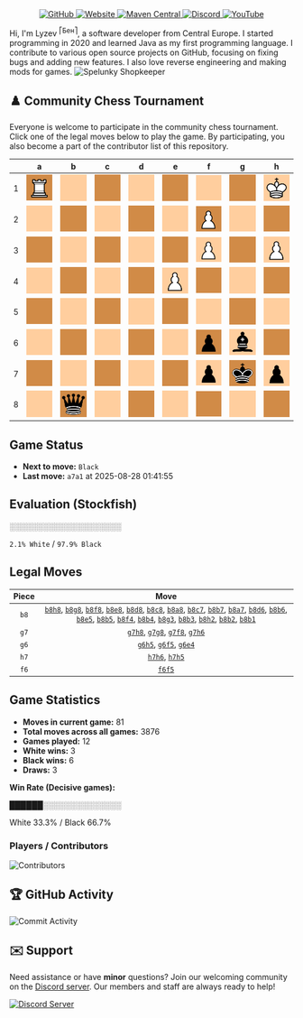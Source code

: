 <div align="center">
    <a href="https://github.com/Lyzev">
        <img src="https://wsrv.nl/?url=https://cdn.jsdelivr.net/npm/@intergrav/devins-badges@3.2.0/assets/cozy-minimal/available/github_vector.svg&w=64&h=64" alt="GitHub">
    </a>
    <a href="https://lyzev.dev">
        <img src="https://wsrv.nl/?url=https://cdn.jsdelivr.net/npm/@intergrav/devins-badges@3.2.0/assets/cozy-minimal/documentation/website_vector.svg&w=64&h=64" alt="Website">
    </a>
    <a href="https://central.sonatype.com/namespace/dev.lyzev.api">
        <img src="https://wsrv.nl/?url=https://cdn.jsdelivr.net/npm/@intergrav/devins-badges@3.2.0/assets/cozy-minimal/available/maven-central_vector.svg&w=64&h=64" alt="Maven Central">
    </a>
    <a href="https://lyzev.dev/discord">
        <img src="https://wsrv.nl/?url=https://cdn.jsdelivr.net/npm/@intergrav/devins-badges@3/assets/cozy-minimal/social/discord-plural_vector.svg&w=64&h=64" alt="Discord">
    </a>
    <a href="https://www.youtube.com/@lyzev">
        <img src="https://wsrv.nl/?url=https://cdn.jsdelivr.net/npm/@intergrav/devins-badges@3.2.0/assets/cozy-minimal/social/youtube-singular_vector.svg&w=64&h=64" alt="YouTube">
    </a>
</div>

[//]: # (23, 08 Mon 2021, 20:00:00)

Hi, I'm Lyzev <sup>⎡Бен⎤</sup>, a software developer from Central Europe. I started programming in 2020 and learned Java as my first programming language. I contribute to various open source projects on GitHub, focusing on fixing bugs and adding new features. I also love reverse engineering and making mods for games. ![Spelunky Shopkeeper](https://static.wikia.nocookie.net/spelunky/images/c/cd/Shopkeeper_HD.png/revision/latest/scale-to-height-down/18)

## :chess_pawn: Community Chess Tournament

Everyone is welcome to participate in the community chess tournament.
Click one of the legal moves below to play the game. By participating, you also become a part of the contributor list of this repository.

|   | a | b | c | d | e | f | g | h |
|---|---|---|---|---|---|---|---|---|
| 1 | ![R](chess/assets/img/dark/white/tower.svg) | [![Square](chess/assets/img/light/square.svg)](https://github.com/Lyzev/Lyzev/issues/new?title=chess%7Cb8b1&body=Click+%27Create%27+to+submit+this+move.) | ![Square](chess/assets/img/dark/square.svg) | ![Square](chess/assets/img/light/square.svg) | ![Square](chess/assets/img/dark/square.svg) | ![Square](chess/assets/img/light/square.svg) | ![Square](chess/assets/img/dark/square.svg) | ![K](chess/assets/img/light/white/king.svg) |
| 2 | ![Square](chess/assets/img/light/square.svg) | [![Square](chess/assets/img/dark/square.svg)](https://github.com/Lyzev/Lyzev/issues/new?title=chess%7Cb8b2&body=Click+%27Create%27+to+submit+this+move.) | ![Square](chess/assets/img/light/square.svg) | ![Square](chess/assets/img/dark/square.svg) | ![Square](chess/assets/img/light/square.svg) | ![P](chess/assets/img/dark/white/pawn.svg) | ![Square](chess/assets/img/light/square.svg) | [![Square](chess/assets/img/dark/square.svg)](https://github.com/Lyzev/Lyzev/issues/new?title=chess%7Cb8h2&body=Click+%27Create%27+to+submit+this+move.) |
| 3 | ![Square](chess/assets/img/dark/square.svg) | [![Square](chess/assets/img/light/square.svg)](https://github.com/Lyzev/Lyzev/issues/new?title=chess%7Cb8b3&body=Click+%27Create%27+to+submit+this+move.) | ![Square](chess/assets/img/dark/square.svg) | ![Square](chess/assets/img/light/square.svg) | ![Square](chess/assets/img/dark/square.svg) | ![P](chess/assets/img/light/white/pawn.svg) | [![Square](chess/assets/img/dark/square.svg)](https://github.com/Lyzev/Lyzev/issues/new?title=chess%7Cb8g3&body=Click+%27Create%27+to+submit+this+move.) | ![P](chess/assets/img/light/white/pawn.svg) |
| 4 | ![Square](chess/assets/img/light/square.svg) | [![Square](chess/assets/img/dark/square.svg)](https://github.com/Lyzev/Lyzev/issues/new?title=chess%7Cb8b4&body=Click+%27Create%27+to+submit+this+move.) | ![Square](chess/assets/img/light/square.svg) | ![Square](chess/assets/img/dark/square.svg) | [![P](chess/assets/img/light/white/pawn.svg)](https://github.com/Lyzev/Lyzev/issues/new?title=chess%7Cg6e4&body=Click+%27Create%27+to+submit+this+move.) | [![Square](chess/assets/img/dark/square.svg)](https://github.com/Lyzev/Lyzev/issues/new?title=chess%7Cb8f4&body=Click+%27Create%27+to+submit+this+move.) | ![Square](chess/assets/img/light/square.svg) | ![Square](chess/assets/img/dark/square.svg) |
| 5 | ![Square](chess/assets/img/dark/square.svg) | [![Square](chess/assets/img/light/square.svg)](https://github.com/Lyzev/Lyzev/issues/new?title=chess%7Cb8b5&body=Click+%27Create%27+to+submit+this+move.) | ![Square](chess/assets/img/dark/square.svg) | ![Square](chess/assets/img/light/square.svg) | [![Square](chess/assets/img/dark/square.svg)](https://github.com/Lyzev/Lyzev/issues/new?title=chess%7Cb8e5&body=Click+%27Create%27+to+submit+this+move.) | ![Square](chess/assets/img/light/square.svg) | ![Square](chess/assets/img/dark/square.svg) | ![Square](chess/assets/img/light/square.svg) |
| 6 | ![Square](chess/assets/img/light/square.svg) | [![Square](chess/assets/img/dark/square.svg)](https://github.com/Lyzev/Lyzev/issues/new?title=chess%7Cb8b6&body=Click+%27Create%27+to+submit+this+move.) | ![Square](chess/assets/img/light/square.svg) | [![Square](chess/assets/img/dark/square.svg)](https://github.com/Lyzev/Lyzev/issues/new?title=chess%7Cb8d6&body=Click+%27Create%27+to+submit+this+move.) | ![Square](chess/assets/img/light/square.svg) | ![p](chess/assets/img/dark/black/pawn.svg) | ![b](chess/assets/img/light/black/bishop.svg) | ![Square](chess/assets/img/dark/square.svg) |
| 7 | [![Square](chess/assets/img/dark/square.svg)](https://github.com/Lyzev/Lyzev/issues/new?title=chess%7Cb8a7&body=Click+%27Create%27+to+submit+this+move.) | [![Square](chess/assets/img/light/square.svg)](https://github.com/Lyzev/Lyzev/issues/new?title=chess%7Cb8b7&body=Click+%27Create%27+to+submit+this+move.) | [![Square](chess/assets/img/dark/square.svg)](https://github.com/Lyzev/Lyzev/issues/new?title=chess%7Cb8c7&body=Click+%27Create%27+to+submit+this+move.) | ![Square](chess/assets/img/light/square.svg) | ![Square](chess/assets/img/dark/square.svg) | ![p](chess/assets/img/light/black/pawn.svg) | ![k](chess/assets/img/dark/black/king.svg) | ![p](chess/assets/img/light/black/pawn.svg) |
| 8 | [![Square](chess/assets/img/light/square.svg)](https://github.com/Lyzev/Lyzev/issues/new?title=chess%7Cb8a8&body=Click+%27Create%27+to+submit+this+move.) | ![q](chess/assets/img/dark/black/queen.svg) | [![Square](chess/assets/img/light/square.svg)](https://github.com/Lyzev/Lyzev/issues/new?title=chess%7Cb8c8&body=Click+%27Create%27+to+submit+this+move.) | [![Square](chess/assets/img/dark/square.svg)](https://github.com/Lyzev/Lyzev/issues/new?title=chess%7Cb8d8&body=Click+%27Create%27+to+submit+this+move.) | [![Square](chess/assets/img/light/square.svg)](https://github.com/Lyzev/Lyzev/issues/new?title=chess%7Cb8e8&body=Click+%27Create%27+to+submit+this+move.) | ![Square](chess/assets/img/dark/square.svg) | ![Square](chess/assets/img/light/square.svg) | ![Square](chess/assets/img/dark/square.svg) |

## Game Status

- **Next to move:** `Black`
- **Last move:** `a7a1` at 2025-08-28 01:41:55

## Evaluation (Stockfish)

░░░░░░░░░░░░░░░░░░░░

`2.1% White` / `97.9% Black`

## Legal Moves

| **Piece** | **Move** |
|:---------:|:--------:|
| `b8` | [`b8h8`](https://github.com/Lyzev/Lyzev/issues/new?title=chess%7Cb8h8&body=Click+%27Create%27+to+submit+this+move.), [`b8g8`](https://github.com/Lyzev/Lyzev/issues/new?title=chess%7Cb8g8&body=Click+%27Create%27+to+submit+this+move.), [`b8f8`](https://github.com/Lyzev/Lyzev/issues/new?title=chess%7Cb8f8&body=Click+%27Create%27+to+submit+this+move.), [`b8e8`](https://github.com/Lyzev/Lyzev/issues/new?title=chess%7Cb8e8&body=Click+%27Create%27+to+submit+this+move.), [`b8d8`](https://github.com/Lyzev/Lyzev/issues/new?title=chess%7Cb8d8&body=Click+%27Create%27+to+submit+this+move.), [`b8c8`](https://github.com/Lyzev/Lyzev/issues/new?title=chess%7Cb8c8&body=Click+%27Create%27+to+submit+this+move.), [`b8a8`](https://github.com/Lyzev/Lyzev/issues/new?title=chess%7Cb8a8&body=Click+%27Create%27+to+submit+this+move.), [`b8c7`](https://github.com/Lyzev/Lyzev/issues/new?title=chess%7Cb8c7&body=Click+%27Create%27+to+submit+this+move.), [`b8b7`](https://github.com/Lyzev/Lyzev/issues/new?title=chess%7Cb8b7&body=Click+%27Create%27+to+submit+this+move.), [`b8a7`](https://github.com/Lyzev/Lyzev/issues/new?title=chess%7Cb8a7&body=Click+%27Create%27+to+submit+this+move.), [`b8d6`](https://github.com/Lyzev/Lyzev/issues/new?title=chess%7Cb8d6&body=Click+%27Create%27+to+submit+this+move.), [`b8b6`](https://github.com/Lyzev/Lyzev/issues/new?title=chess%7Cb8b6&body=Click+%27Create%27+to+submit+this+move.), [`b8e5`](https://github.com/Lyzev/Lyzev/issues/new?title=chess%7Cb8e5&body=Click+%27Create%27+to+submit+this+move.), [`b8b5`](https://github.com/Lyzev/Lyzev/issues/new?title=chess%7Cb8b5&body=Click+%27Create%27+to+submit+this+move.), [`b8f4`](https://github.com/Lyzev/Lyzev/issues/new?title=chess%7Cb8f4&body=Click+%27Create%27+to+submit+this+move.), [`b8b4`](https://github.com/Lyzev/Lyzev/issues/new?title=chess%7Cb8b4&body=Click+%27Create%27+to+submit+this+move.), [`b8g3`](https://github.com/Lyzev/Lyzev/issues/new?title=chess%7Cb8g3&body=Click+%27Create%27+to+submit+this+move.), [`b8b3`](https://github.com/Lyzev/Lyzev/issues/new?title=chess%7Cb8b3&body=Click+%27Create%27+to+submit+this+move.), [`b8h2`](https://github.com/Lyzev/Lyzev/issues/new?title=chess%7Cb8h2&body=Click+%27Create%27+to+submit+this+move.), [`b8b2`](https://github.com/Lyzev/Lyzev/issues/new?title=chess%7Cb8b2&body=Click+%27Create%27+to+submit+this+move.), [`b8b1`](https://github.com/Lyzev/Lyzev/issues/new?title=chess%7Cb8b1&body=Click+%27Create%27+to+submit+this+move.) |
| `g7` | [`g7h8`](https://github.com/Lyzev/Lyzev/issues/new?title=chess%7Cg7h8&body=Click+%27Create%27+to+submit+this+move.), [`g7g8`](https://github.com/Lyzev/Lyzev/issues/new?title=chess%7Cg7g8&body=Click+%27Create%27+to+submit+this+move.), [`g7f8`](https://github.com/Lyzev/Lyzev/issues/new?title=chess%7Cg7f8&body=Click+%27Create%27+to+submit+this+move.), [`g7h6`](https://github.com/Lyzev/Lyzev/issues/new?title=chess%7Cg7h6&body=Click+%27Create%27+to+submit+this+move.) |
| `g6` | [`g6h5`](https://github.com/Lyzev/Lyzev/issues/new?title=chess%7Cg6h5&body=Click+%27Create%27+to+submit+this+move.), [`g6f5`](https://github.com/Lyzev/Lyzev/issues/new?title=chess%7Cg6f5&body=Click+%27Create%27+to+submit+this+move.), [`g6e4`](https://github.com/Lyzev/Lyzev/issues/new?title=chess%7Cg6e4&body=Click+%27Create%27+to+submit+this+move.) |
| `h7` | [`h7h6`](https://github.com/Lyzev/Lyzev/issues/new?title=chess%7Ch7h6&body=Click+%27Create%27+to+submit+this+move.), [`h7h5`](https://github.com/Lyzev/Lyzev/issues/new?title=chess%7Ch7h5&body=Click+%27Create%27+to+submit+this+move.) |
| `f6` | [`f6f5`](https://github.com/Lyzev/Lyzev/issues/new?title=chess%7Cf6f5&body=Click+%27Create%27+to+submit+this+move.) |

## Game Statistics

- **Moves in current game:** 81
- **Total moves across all games:** 3876
- **Games played:** 12
- **White wins:** 3
- **Black wins:** 6
- **Draws:** 3

**Win Rate (Decisive games):**

██████░░░░░░░░░░░░░░

White 33.3% / Black 66.7%


### Players / Contributors
![Contributors](https://readme-contribs.as93.net/contributors/Lyzev/Lyzev)

## :trophy: GitHub Activity

![Commit Activity](https://lyzev.dev/assets/img/Lyzev.svg)

## :envelope: Support

Need assistance or have **minor** questions? Join our welcoming community on
the [Discord server](https://lyzev.dev/discord). Our members and staff are always ready to help!

[![Discord Server](https://cdn.jsdelivr.net/npm/@intergrav/devins-badges@3/assets/cozy/social/discord-plural_vector.svg)](https://lyzev.dev/discord)
